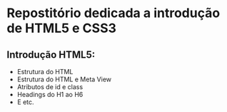 # Repostitório dedicada a introdução de HTML5 e CSS3

## Introdução HTML5:
- Estrutura do HTML
- Estrutura do HTML e Meta View
- Atributos de id e class
- Headings do H1 ao H6
- E etc.
